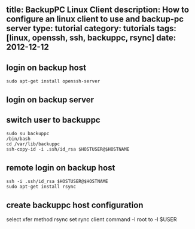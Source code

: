 title: BackupPC Linux Client
description: How to configure an linux client to use and backup-pc server
type: tutorial
category: tutorials
tags: [linux, openssh, ssh, backuppc, rsync]
date: 2012-12-12
---

## login on backup host
	sudo apt-get install openssh-server

## login on backup server

## switch user to backuppc
	sudo su backuppc
	/bin/bash
	cd /var/lib/backuppc
	ssh-copy-id -i .ssh/id_rsa $HOSTUSER@$HOSTNAME

## remote login on backup host
	ssh -i .ssh/id_rsa $HOSTUSER@$HOSTNAME
	sudo apt-get install rsync

## create backuppc host configuration
select xfer method rsync
set rync client command -l root to -l $USER
